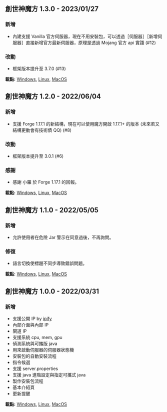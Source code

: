 ## 創世神魔方 1.3.0 - 2023/01/27

### 新增

- 內建支援 Vanilla 官方伺服器，現在不用安裝包，可以透過［伺服器］［新增伺服器］直接新增官方最新伺服器，原理是透過 Mojang 官方 api 實踐 (#12)

### 改動

- 框架版本提升至 3.7.0 (#13)

**載點:**
[Windows](https://github.com/MinecraftCube/MinecraftCubeDesktop/releases/download/v1.3.0/windows-release-v1.3.0.zip),
[Linux](https://github.com/MinecraftCube/MinecraftCubeDesktop/releases/download/v1.3.0/linux-release-v1.3.0.zip),
[MacOS](https://github.com/MinecraftCube/MinecraftCubeDesktop/releases/download/v1.3.0/macos-release-v1.3.0.zip)

## 創世神魔方 1.2.0 - 2022/06/04

### 新增

- 支援 Forge 1.17.1 的新結構，現在可以使用魔方開啟 1.17.1+ 的版本 (未來若又結構更動會有技術債 QQ) (#8)

### 改動

- 框架版本提升至 3.0.1 (#6)

### 感謝

- 感謝 小羅 於 Forge 1.17.1 的回報。

**載點:**
[Windows](https://github.com/MinecraftCube/MinecraftCubeDesktop/releases/download/v1.2.0/windows-release-v1.2.0.zip),
[Linux](https://github.com/MinecraftCube/MinecraftCubeDesktop/releases/download/v1.2.0/linux-release-v1.2.0.zip),
[MacOS](https://github.com/MinecraftCube/MinecraftCubeDesktop/releases/download/v1.2.0/macos-release-v1.2.0.zip)

## 創世神魔方 1.1.0 - 2022/05/05

### 新增

- 允許使用者在危險 Jar 警示在同意過後，不再詢問。

### 修復

- 語言切換使標題不同步導致錯誤問題。

**載點:**
[Windows](https://github.com/MinecraftCube/MinecraftCubeDesktop/releases/download/v1.1.0/windows-release-v1.1.0.zip),
[Linux](https://github.com/MinecraftCube/MinecraftCubeDesktop/releases/download/v1.1.0/linux-release-v1.1.0.zip),
[MacOS](https://github.com/MinecraftCube/MinecraftCubeDesktop/releases/download/v1.1.0/macos-release-v1.1.0.zip)

## 創世神魔方 1.0.0 - 2022/03/31

### 新增

- 支援公開 IP by [ipify](https://www.ipify.org/)
- 內部介面與內部 IP
- 閘道 IP
- 支援系統 cpu, mem, gpu
- 偵測系統與可攜版 java
- 用來啟動伺服器的伺服器狀態機
- 安裝包的自動安裝流程
- 指令候選
- 支援 server.properties
- 支援 java 進階設定與指定可攜式 java
- 製作安裝包流程
- 基本介紹頁
- 更新提醒

**載點:**
[Windows](https://github.com/MinecraftCube/MinecraftCubeDesktop/releases/download/v1.0.0/windows-release-v1.0.0.zip),
[Linux](https://github.com/MinecraftCube/MinecraftCubeDesktop/releases/download/v1.0.0/linux-release-v1.0.0.zip),
[MacOS](https://github.com/MinecraftCube/MinecraftCubeDesktop/releases/download/v1.0.0/macos-release-v1.0.0.zip)

<!-- ## 創世神魔方 0.0.2 - 2022/03/29

### 新增

- 多語言標題
- Logo

### 修改

- Readme

**載點:**
[Windows](https://github.com/MinecraftCube/MinecraftCubeDesktop/releases/download/v0.0.2/windows-release-v0.0.2.zip),
[Linux](https://github.com/MinecraftCube/MinecraftCubeDesktop/releases/download/v0.0.2/linux-release-v0.0.2.zip),
[MacOS](https://github.com/MinecraftCube/MinecraftCubeDesktop/releases/download/v0.0.2/macos-release-v0.0.2.zip)

## 創世神魔方 0.0.1 - 2022/03/28

### 新增

- 支援公開 IP by [ipify](https://www.ipify.org/)
- 內部介面與內部 IP
- 閘道 IP
- 支援系統 cpu, mem, gpu
- 偵測系統與可攜版 java
- 用來啟動伺服器的伺服器狀態機
- 安裝包的自動安裝流程
- 指令候選
- 支援 server.properties
- 支援 java 進階設定與指定可攜式 java
- 製作安裝包流程
- 基本介紹頁
- 更新提醒 -->
